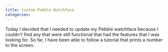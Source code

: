```yaml
---
title: Custom Pebble Watchface
categories:
---
```


Today I decided that I needed to update my Pebble watchface because I couldn't find any that were still functional that had the features that I was looking for. So far, I have been able to follow a tutorial that prints a number to the screen. 